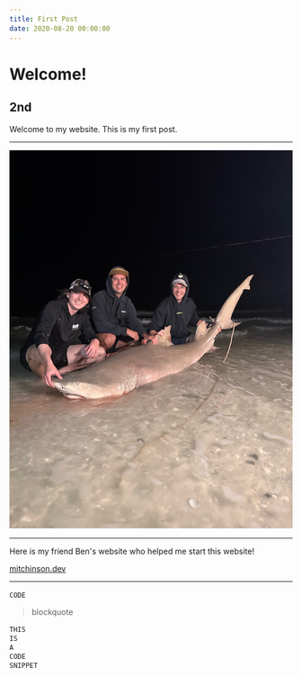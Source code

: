 ```yaml
---
title: First Post
date: 2020-08-20 00:00:00
---
```


# Welcome!

## 2nd

Welcome to my website. This is my first post.

---

![6 ft. Lemon Shark caught in Florida](images/Shark6.jpeg)

---

Here is my friend Ben's website who helped me start this website!

[mitchinson.dev](https://mitchinson.dev/)

---

`CODE`

> blockquote

```
THIS
IS
A
CODE
SNIPPET
```


